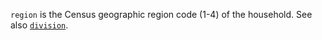 `region` is the Census geographic region code (1-4) of the household. See also [`division`](division.md).
